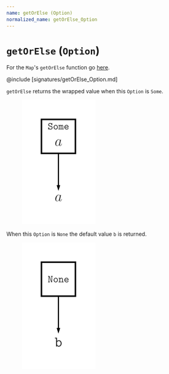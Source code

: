 ```yaml
---
name: getOrElse (Option)
normalized_name: getOrElse_Option
---
```


# `getOrElse` (`Option`)

For the `Map`'s `getOrElse` function go [here](./getOrElse_(Map)).

@include [signatures/getOrElse_Option.md]

`getOrElse` returns the wrapped value when this `Option` is `Some`.

<figure class="diagram">
  <img src="images/getOrElse_Option.svg" alt="getOrElse function">
  <!-- <figcaption class="diagram-desc"></figcaption> -->
</figure>

When this `Option` is `None` the default value `b` is returned.

<figure class="diagram">
  <img src="images/getOrElse_Option.2.svg" alt="getOrElse function">
  <!-- <figcaption class="diagram-desc"></figcaption> -->
</figure>

